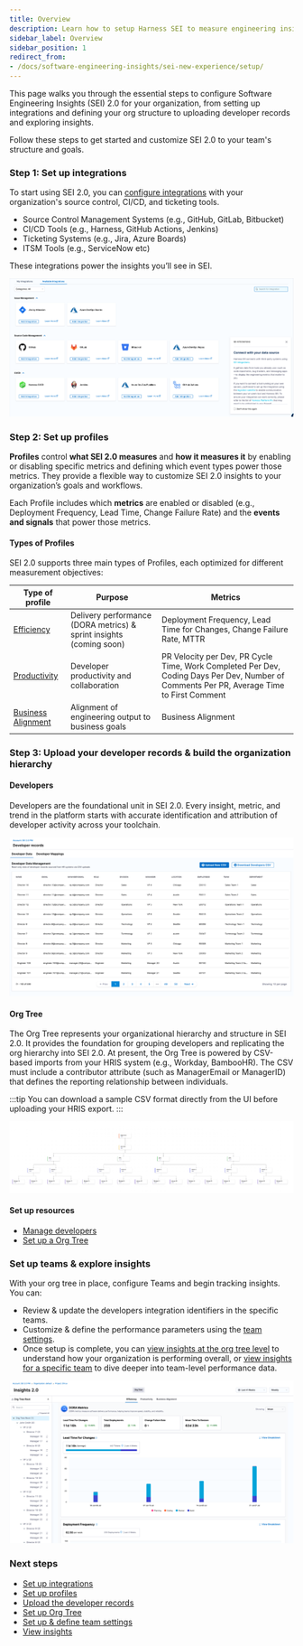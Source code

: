 ```yaml
---
title: Overview
description: Learn how to setup Harness SEI to measure engineering insights across your organization.
sidebar_label: Overview
sidebar_position: 1
redirect_from:
- /docs/software-engineering-insights/sei-new-experience/setup/
---
```


This page walks you through the essential steps to configure Software Engineering Insights (SEI) 2.0 for your organization, from setting up integrations and defining your org structure to uploading developer records and exploring insights.

Follow these steps to get started and customize SEI 2.0 to your team's structure and goals.

### Step 1: Set up integrations

To start using SEI 2.0, you can [configure integrations](./configure-integrations/overview) with your organization's source control, CI/CD, and ticketing tools. 

* Source Control Management Systems (e.g., GitHub, GitLab, Bitbucket)
* CI/CD Tools (e.g., Harness, GitHub Actions, Jenkins)
* Ticketing Systems (e.g., Jira, Azure Boards)
* ITSM Tools (e.g., ServiceNow etc)

These integrations power the insights you’ll see in SEI.

![](../static/integrations.png)

### Step 2: Set up profiles

**Profiles** control **what SEI 2.0 measures** and **how it measures it** by enabling or disabling specific metrics and defining which event types power those metrics. They provide a flexible way to customize SEI 2.0 insights to your organization’s goals and workflows.

Each Profile includes which **metrics** are enabled or disabled (e.g., Deployment Frequency, Lead Time, Change Failure Rate) and the **events and signals** that power those metrics.

#### Types of Profiles

SEI 2.0 supports three main types of Profiles, each optimized for different measurement objectives:

| Type of profile      | Purpose                                  | Metrics                                                  |
|---------------------|---------------------------------------------|-----------------------------------------------------------------|
| [Efficiency](/docs/software-engineering-insights/harness-sei/setup-sei/setup-profiles/efficiency-profile)      | Delivery performance (DORA metrics) & sprint insights (coming soon) | Deployment Frequency, Lead Time for Changes, Change Failure Rate, MTTR |
| [Productivity](/docs/software-engineering-insights/harness-sei/setup-sei/setup-profiles/productivity-profile)    | Developer productivity and collaboration     | PR Velocity per Dev, PR Cycle Time,  Work Completed Per Dev, Coding Days Per Dev, Number of Comments Per PR, Average Time to First Comment  |
| [Business Alignment](/docs/software-engineering-insights/harness-sei/setup-sei/setup-profiles/business-alignment-profile) | Alignment of engineering output to business goals | Business Alignment  |

### Step 3: Upload your developer records & build the organization hierarchy

#### Developers

Developers are the foundational unit in SEI 2.0. Every insight, metric, and trend in the platform starts with accurate identification and attribution of developer activity across your toolchain.

![](../static/developers-landing-page.png)

#### Org Tree

The Org Tree represents your organizational hierarchy and structure in SEI 2.0. It provides the foundation for grouping developers and replicating the org hierarchy into SEI 2.0.
At present, the Org Tree is powered by CSV-based imports from your HRIS system (e.g., Workday, BambooHR). The CSV must include a contributor attribute (such as ManagerEmail or ManagerID) that defines the reporting relationship between individuals.

:::tip
You can download a sample CSV format directly from the UI before uploading your HRIS export.
:::

![](../static/org-tree-preview.png)

#### Set up resources

* [Manage developers](/docs/software-engineering-insights/harness-sei/setup-sei/manage-developers)
* [Set up a Org Tree](/docs/software-engineering-insights/harness-sei/setup-sei/setup-org-tree)

### Set up teams & explore insights

With your org tree in place, configure Teams and begin tracking insights. You can:

* Review & update the developers integration identifiers in the specific teams.
* Customize & define the performance parameters using the [team settings](/docs/software-engineering-insights/harness-sei/setup-sei/setup-teams).
* Once setup is complete, you can [view insights at the org tree level](./view-insights/insights) to understand how your organization is performing overall, or [view insights for a specific team](./view-insights/granular-insights) to dive deeper into team-level performance data.

![](../static/efficiency.png)

### Next steps

* [Set up integrations](/docs/software-engineering-insights/harness-sei/setup-sei/configure-integrations/overview)
* [Set up profiles](/docs/software-engineering-insights/harness-sei/setup-sei/setup-profiles/efficiency-profile)
* [Upload the developer records](/docs/software-engineering-insights/harness-sei/setup-sei/upload-developer-records)
* [Set up Org Tree](/docs/software-engineering-insights/harness-sei/setup-sei/setup-org-tree)
* [Set up & define team settings](/docs/software-engineering-insights/harness-sei/setup-sei/setup-teams)
* [View insights](/docs/software-engineering-insights/harness-sei/setup-sei/view-insights/insights)